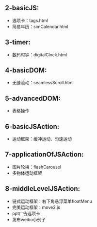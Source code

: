 ## 2-basicJS:
- 选项卡：tags.html
- 简易年历：simCalendar.html
## 3-timer:
- 数码时钟：digitalClock.html
## 4-basicDOM:
- 无缝滚动：seamlessScroll.html
## 5-advancedDOM:
- 表格操作
## 6-basicJSAction:
- 运动框架：缓冲运动、匀速运动
## 7-applicationOfJSAction:
- 图片轮换：flashCarousel
- 多物体运动框架
## 8-middleLevelJSAction:
- 链式运动框架：右下角悬浮菜单floatMenu
- 完美运动框架：move2.js
- ppt广告选项卡
- 发布weibo小例子